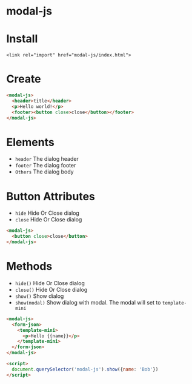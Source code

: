 # modal-js

# Install
`<link rel="import" href="modal-js/index.html">`

# Create
```html
<modal-js>
  <header>title</header>
  <p>Hello world!</p>
  <footer><button close>close</button></footer>
</modal-js>
```

# Elements
* `header` The dialog header
* `footer` The dialog footer
* `Others` The dialog body

# Button Attributes
* `hide` Hide Or Close dialog
* `close` Hide Or Close dialog
```html
<modal-js>
  <button close>close</button>
</modal-js>
```

# Methods
* `hide()` Hide Or Close dialog
* `close()` Hide Or Close dialog
* `show()` Show dialog
* `show(modal)` Show dialog with modal. The modal will set to `template-mini`

```html
<modal-js>
  <form-json>
    <template-mini>
      <p>Hello {{name}}</p>
    </template-mini>
  </form-json>
</modal-js>

<script>
  document.querySelector('modal-js').show({name: 'Bob'})
</script>
```
